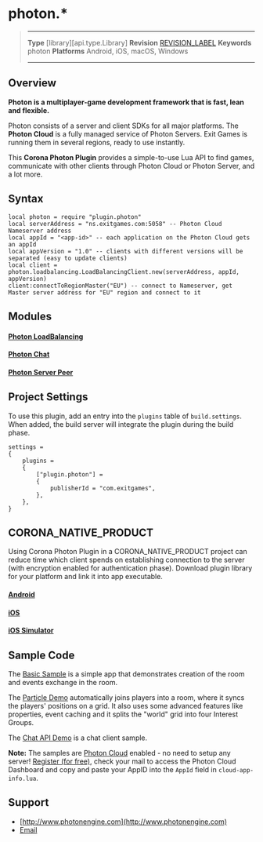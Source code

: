 # photon.*

> --------------------- ------------------------------------------------------------------------------------------
> __Type__              [library][api.type.Library]
> __Revision__          [REVISION_LABEL](REVISION_URL)
> __Keywords__          photon
> __Platforms__			Android, iOS, macOS, Windows
> --------------------- ------------------------------------------------------------------------------------------

## Overview

**Photon is a multiplayer-game development framework that is fast, lean and flexible.**

Photon consists of a server and client SDKs for all major platforms. The **Photon Cloud** is a fully managed service of Photon Servers. Exit Games is running them in several regions, ready to use instantly.

This **Corona Photon Plugin** provides a simple-to-use Lua API to find games, communicate with other clients through Photon Cloud or Photon Server, and a lot more.


## Syntax

	local photon = require "plugin.photon"
	local serverAddress = "ns.exitgames.com:5058" -- Photon Cloud Nameserver address
	local appId = "<app-id>" -- each application on the Photon Cloud gets an appId
	local appVersion = "1.0" -- clients with different versions will be separated (easy to update clients)
	local client = photon.loadbalancing.LoadBalancingClient.new(serverAddress, appId, appVersion)
	client:connectToRegionMaster("EU") -- connect to Nameserver, get Master server address for "EU" region and connect to it

## Modules

#### [Photon LoadBalancing](http://doc-api.photonengine.com/en/corona/current/modules/loadbalancing.LoadBalancingClient.html)
#### [Photon Chat](http://doc-api.photonengine.com/en/corona/current/modules/chat.ChatClient.html)
#### [Photon Server Peer](http://doc-api.photonengine.com/en/corona/current/modules/core.PhotonPeer.html)


## Project Settings

To use this plugin, add an entry into the `plugins` table of `build.settings`. When added, the build server will integrate the plugin during the build phase.

``````
settings =
{
	plugins =
	{
		["plugin.photon"] =
		{
			publisherId = "com.exitgames",
		},
	},
}
``````


## CORONA_NATIVE_PRODUCT

Using Corona Photon Plugin in a CORONA_NATIVE_PRODUCT project can reduce time which client spends on establishing connection to the server (with encryption enabled for authentication phase). Download plugin library for your platform and link it into app executable.

#### [Android](http://doc-api.photonengine.com/en/corona/lib/corona-plugin/2013.1125/android/libplugin.photon.so)
#### [iOS](http://doc-api.photonengine.com/en/corona/lib/corona-plugin/2013.1125/iphone/libplugin_photon.a)
#### [iOS Simulator](http://doc-api.photonengine.com/en/corona/lib/corona-plugin/2013.1125/iphone-sim/libplugin_photon.a)


## Sample Code

The [Basic Sample](http://doc-api.photonengine.com/en/corona/samples/corona-plugin/photon_corona_plugin_sample.zip) is a simple app that demonstrates creation of the room and events exchange in the room.

The [Particle Demo](http://doc-api.photonengine.com/en/corona/samples/corona-plugin/photon_corona_plugin_sample_advanced.zip) automatically joins players into a room, where it syncs the players' positions on a grid. It also uses some advanced features like properties, event caching and it splits the "world" grid into four Interest Groups.

The [Chat API Demo](http://doc-api.photonengine.com/en/corona/samples/corona-plugin/photon_corona_plugin_sample_chat.zip) is a chat client sample.

**Note:** The samples are [Photon Cloud](http://www.photonengine.com/en/Realtime) enabled - no need to setup any server! [Register (for free)](https://www.photonengine.com/Account/SignUp), check your mail to access the Photon Cloud Dashboard and copy and paste your AppID into the `AppId` field in `cloud-app-info.lua`.


## Support

* [http://www.photonengine.com](http://www.photonengine.com)
* [Email](mailto:developer@photonengine.com)
